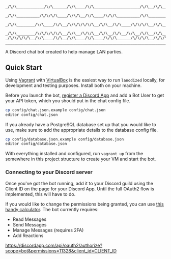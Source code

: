 ```
    _/\/\____________/\/\______/\/\____/\/\____________________/\/\__/\/\__________________________________/\/\
   _/\/\__________/\/\/\/\____/\/\/\__/\/\____/\/\/\__________/\/\__________/\/\/\/\/\____/\/\/\__________/\/\ 
  _/\/\________/\/\____/\/\__/\/\/\/\/\/\__/\/\__/\/\____/\/\/\/\__/\/\________/\/\____/\/\/\/\/\____/\/\/\/\  
 _/\/\________/\/\/\/\/\/\__/\/\__/\/\/\__/\/\__/\/\__/\/\__/\/\__/\/\______/\/\______/\/\________/\/\__/\/\   
_/\/\/\/\/\__/\/\____/\/\__/\/\____/\/\____/\/\/\______/\/\/\/\__/\/\/\__/\/\/\/\/\____/\/\/\/\____/\/\/\/\    
__________________________________________________________________________________________________________     
```

A Discord chat bot created to help manage LAN parties.

## Quick Start
Using [Vagrant](https://www.vagrantup.com/downloads.html) with [VirtualBox](https://www.virtualbox.org/wiki/Downloads) is the easiest way to run `lanodized` locally, for development and testing purposes. Install both on your machine.

Before you launch the bot, [register a Discord App](https://discordapp.com/developers/applications/me) and add a Bot User to get your API token, which you should put in the chat config file.

```bash
cp config/chat.json.example config/chat.json
editor config/chat.json
```

If you already have a PostgreSQL database set up that you would like to use, make sure to add the appropriate details to the database config file.

```bash
cp config/database.json.example config/database.json
editor config/database.json
```

With everything installed and configured, run `vagrant up` from the somewhere in this project structure to create your VM and start the bot.

### Connecting to your Discord server
Once you've got the bot running, add it to your Discord guild using the Client ID on the page for your Discord App. Until the full OAuth2 flow is implemented, this will have to do.

If you would like to change the permissions being granted, you can use [this handy calculator](https://discordapi.com/permissions.html). The bot currently requires:
- Read Messages
- Send Messages
- Manage Messages (requires 2FA)
- Add Reactions

<https://discordapp.com/api/oauth2/authorize?scope=bot&permissions=11328&client_id=CLIENT_ID>